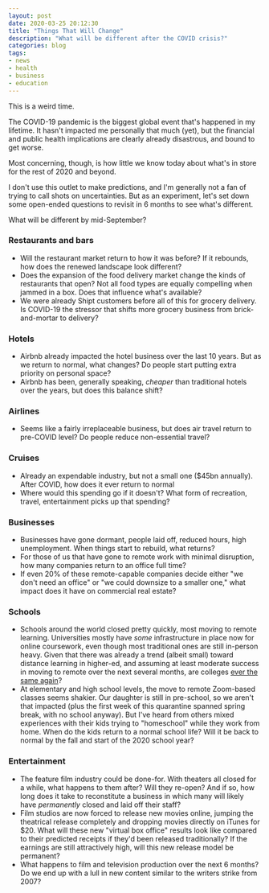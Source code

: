```yaml
---
layout: post
date: 2020-03-25 20:12:30
title: "Things That Will Change"
description: "What will be different after the COVID crisis?"
categories: blog
tags:
- news
- health
- business
- education
---
```


This is a weird time.

The COVID-19 pandemic is the biggest global event that's happened in my lifetime. It hasn't impacted me personally that much (yet), but the financial and public health implications are clearly already disastrous, and bound to get worse.

Most concerning, though, is how little we know today about what's in store for the rest of 2020 and beyond.

I don't use this outlet to make predictions, and I'm generally not a fan of trying to call shots on uncertainties. But as an experiment, let's set down some open-ended questions to revisit in 6 months to see what's different.

What will be different by mid-September?

### Restaurants and bars

* Will the restaurant market return to how it was before? If it  rebounds, how does the renewed landscape look different?
* Does the expansion of the food delivery market change the kinds of restaurants that open? Not all food types are equally compelling when jammed in a box. Does that influence what's available?
* We were already Shipt customers before all of this for grocery delivery. Is COVID-19 the stressor that shifts more grocery business from brick-and-mortar to delivery?

### Hotels

* Airbnb already impacted the hotel business over the last 10 years. But as we return to normal, what changes? Do people start putting extra priority on personal space?
* Airbnb has been, generally speaking, _cheaper_ than traditional hotels over the years, but does this balance shift?

### Airlines

* Seems like a fairly irreplaceable business, but does air travel return to pre-COVID level? Do people reduce non-essential travel?

### Cruises

* Already an expendable industry, but not a small one ($45bn annually). After COVID, how does it ever return to normal
* Where would this spending go if it doesn't? What form of recreation, travel, entertainment picks up that spending?

### Businesses

* Businesses have gone dormant, people laid off, reduced hours, high unemployment. When things start to rebuild, what returns?
* For those of us that have gone to remote work with minimal disruption, how many companies return to an office full time?
* If even 20% of these remote-capable companies decide either "we don't need an office" or "we could downsize to a smaller one," what impact does it have on commercial real estate?

### Schools

* Schools around the world closed pretty quickly, most moving to remote learning. Universities mostly have _some_ infrastructure in place now for online coursework, even though most traditional ones are still in-person heavy. Given that there was already a trend (albeit small) toward distance learning in higher-ed, and assuming at least moderate success in moving to remote over the next several months, are colleges [ever the same again](https://twitter.com/nntaleb/status/1237382934388244481?s=20 "Taleb on COVID + Colleges")?
* At elementary and high school levels, the move to remote Zoom-based classes seems shakier. Our daughter is still in pre-school, so we aren't that impacted (plus the first week of this quarantine spanned spring break, with no school anyway). But I've heard from others mixed experiences with their kids trying to "homeschool" while they work from home. When do the kids return to a normal school life? Will it be back to normal by the fall and start of the 2020 school year?

### Entertainment

* The feature film industry could be done-for. With theaters all closed for a while, what happens to them after? Will they re-open? And if so, how long does it take to reconstitute a business in which many will likely have _permanently_ closed and laid off their staff?
* Film studios are now forced to release new movies online, jumping the theatrical release completely and dropping movies directly on iTunes for $20. What will these new "virtual box office" results look like compared to their predicted receipts if they'd been released traditionally? If the earnings are still attractively high, will this new release model be permanent?
* What happens to film and television production over the next 6 months? Do we end up with a lull in new content similar to the writers strike from 2007?
